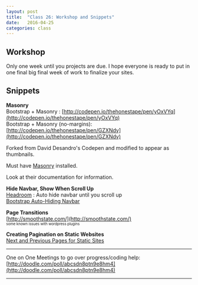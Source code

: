 ```yaml
---
layout: post
title:  "Class 26: Workshop and Snippets"
date:   2016-04-25
categories: class
---
```


## Workshop  
Only one week until you projects are due. I hope everyone is ready to put in one final big final week of work to finalize your sites.  

## Snippets  

**Masonry**  
Bootstrap + Masonry : [http://codepen.io/thehonestape/pen/yOxVYq](http://codepen.io/thehonestape/pen/yOxVYq)  
Bootstrap + Masonry (no-margins): [http://codepen.io/thehonestape/pen/GZXNdv](http://codepen.io/thehonestape/pen/GZXNdv)  

Forked from David Desandro's Codepen and modified to appear as thumbnails.  

Must have [Masonry](http://masonry.desandro.com/) installed.  

Look at their documentation for information.  

**Hide Navbar, Show When Scroll Up**  
[Headroom](http://wicky.nillia.ms/headroom.js/)  : Auto hide navbar until you scroll up  
[Bootstrap Auto-Hiding Navbar](https://github.com/istvan-ujjmeszaros/bootstrap-autohidingnavbar)   


**Page Transitions**  
[http://smoothstate.com/](http://smoothstate.com/)  
<sub><sup>some known issues with wordpress plugins</sup></sub>  

**Creating Pagination on Static Websites**  
[Next and Previous Pages for Static Sites](http://www.wesedholm.com/2010/12/19/solution-use-jquery-on-a-static-site-to-automatically-link-together-pages-in-a-back-and-next-fashion/)  

---

One on One Meetings to go over progress/coding help:   [http://doodle.com/poll/abcsdn8ptn9e8hm4](http://doodle.com/poll/abcsdn8ptn9e8hm4)  

---
